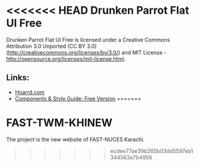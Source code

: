 <<<<<<< HEAD
Drunken Parrot Flat UI Free
=======

Drunken Parrot Flat UI Free is licensed under a Creative Commons Attribution 3.0 Unported (CC BY 3.0)  (http://creativecommons.org/licenses/by/3.0/) and MIT License - http://opensource.org/licenses/mit-license.html.

## Links:

+ [Hoarrd.com](http://hoarrd.com)
+ [Components & Style Guide: Free Version](http://hoarrd.github.io/drunken-parrot-flat-ui/)
=======
# FAST-TWM-KHINEW
The project is the new website of FAST-NUCES Karachi.
>>>>>>> ecdee77ae39b265b03dd5597eb1344563e7b4956
